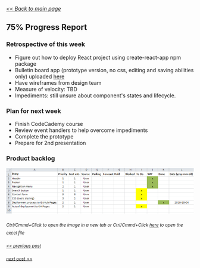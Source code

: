 _[<< Back to main page](https://maggievu.github.io/learning-reactjs/)_

## 75% Progress Report

### Retrospective of this week

- Figure out how to deploy React project using create-react-app npm package
- Bulletin board app (prototype version, no css, editing and saving abilities only) uploaded [here](https://maggievu.github.io/reactjs-app-test/)
- Have wireframes from design team
- Measure of velocity: TBD
- Impediments: still unsure about component's states and lifecycle.

### Plan for next week

- Finish CodeCademy course
- Review event handlers to help overcome impediments
- Complete the prototype
- Prepare for 2nd presentation

### Product backlog

[![Excel Backlog](../assets/images/week-10-01/prototype-75.png "Excel Backlog")](https://maggievu.github.io/learning-reactjs/assets/images/week-10-01/prototype-75.png)

_<sub>Ctrl/Cmmd+Click to open the image in a new tab or Ctrl/Cmmd+Click [here](https://drive.google.com/open?id=1lkfEjoJkVE3SSWVqgBLF6-CPAedMHePk) to open the excel file</sub>_

_<sub>[<< previous post](week-09-24)</sub>_

_<sub>[next post >>](week-10-08)</sub>_
